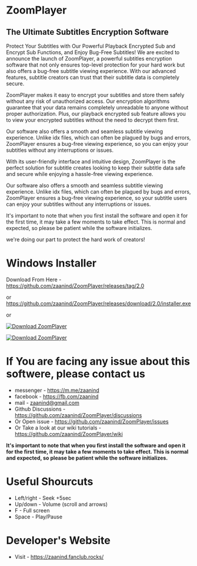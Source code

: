 # ZoomPlayer
## The Ultimate Subtitles Encryption Software

Protect Your Subtitles with Our Powerful Playback Encrypted Sub and Encrypt Sub Functions, and Enjoy Bug-Free Subtitles!
We are excited to announce the launch of ZoomPlayer, a powerful subtitles encryption software that not only ensures top-level protection for your hard work but also offers a bug-free subtitle viewing experience. With our advanced features, subtitle creators can trust that their subtitle data is completely secure.

ZoomPlayer makes it easy to encrypt your subtitles and store them safely without any risk of unauthorized access. Our encryption algorithms guarantee that your data remains completely unreadable to anyone without proper authorization. Plus, our playback encrypted sub feature allows you to view your encrypted subtitles without the need to decrypt them first.

Our software also offers a smooth and seamless subtitle viewing experience. Unlike idx files, which can often be plagued by bugs and errors, ZoomPlayer ensures a bug-free viewing experience, so you can enjoy your subtitles without any interruptions or issues.

With its user-friendly interface and intuitive design, ZoomPlayer is the perfect solution for subtitle creates looking to keep their subtitle data safe and secure while enjoying a hassle-free viewing experience.

Our software also offers a smooth and seamless subtitle viewing experience. Unlike idx files, which can often be plagued by bugs and errors, ZoomPlayer ensures a bug-free viewing experience, so your subtitle users can enjoy your subtitles without any interruptions or issues.

It's important to note that when you first install the software and open it for the first time, it may take a few moments to take effect. This is normal and expected, so please be patient while the software initializes.


we're doing our part to protect the hard work of creators!


# Windows Installer 


Download From Here - https://github.com/zaanind/ZoomPlayer/releases/tag/2.0

or
https://github.com/zaanind/ZoomPlayer/releases/download/2.0/installer.exe


or

[![Download ZoomPlayer](https://a.fsdn.com/con/app/sf-download-button)](https://sourceforge.net/projects/zoomplayer/files/latest/download)
 

[![Download ZoomPlayer](https://img.shields.io/sourceforge/dt/zoomplayer.svg)](https://sourceforge.net/projects/zoomplayer/files/latest/download)


 # If You are facing any issue about this softwere, please contact us 
  * messenger - https://m.me/zaanind
  * facebook - https://fb.com/zaanind
  * mail - zaanind@gmail.com
  * Github Discussions - https://github.com/zaanind/ZoomPlayer/discussions
  * Or Open issue - https://github.com/zaanind/ZoomPlayer/issues
  * Or Take a look at our wiki tutorials - https://github.com/zaanind/ZoomPlayer/wiki




**It's important to note that when you first install the software and open it for the first time, it may take a few moments to take effect. This is normal and expected, so please be patient while the software initializes.**

# Useful Shourcuts
 * Left/right - Seek +5sec
 * Up/down - Volume (scroll and arrows)
 * F - Full screen
 * Space - Play/Pause

# Developer's Website 
 * Visit - https://zaanind.fanclub.rocks/
